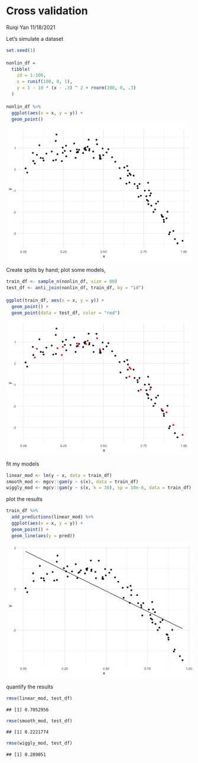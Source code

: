 Cross validation
================
Ruiqi Yan
11/18/2021

Let’s simulate a dataset

``` r
set.seed(1)

nonlin_df = 
  tibble(
    id = 1:100,
    x = runif(100, 0, 1),
    y = 1 - 10 * (x - .3) ^ 2 + rnorm(100, 0, .3)
  )

nonlin_df %>% 
  ggplot(aes(x = x, y = y)) +
  geom_point()
```

![](cross_validation_files/figure-gfm/unnamed-chunk-2-1.png)<!-- -->

Create splits by hand; plot some models,

``` r
train_df <- sample_n(nonlin_df, size = 80)
test_df <- anti_join(nonlin_df, train_df, by = "id")

ggplot(train_df, aes(x = x, y = y)) +
  geom_point() +
  geom_point(data = test_df, color = "red")
```

![](cross_validation_files/figure-gfm/unnamed-chunk-3-1.png)<!-- -->

fit my models

``` r
linear_mod <- lm(y ~ x, data = train_df)
smooth_mod <- mgcv::gam(y ~ s(x), data = train_df)
wiggly_mod <- mgcv::gam(y ~ s(x, k = 30), sp = 10e-6, data = train_df)
```

plot the results

``` r
train_df %>% 
  add_predictions(linear_mod) %>% 
  ggplot(aes(x = x, y = y)) +
  geom_point() +
  geom_line(aes(y = pred)) 
```

![](cross_validation_files/figure-gfm/unnamed-chunk-5-1.png)<!-- -->

quantify the results

``` r
rmse(linear_mod, test_df)
```

    ## [1] 0.7052956

``` r
rmse(smooth_mod, test_df)
```

    ## [1] 0.2221774

``` r
rmse(wiggly_mod, test_df)
```

    ## [1] 0.289051
